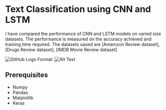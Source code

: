 # Text Classification using CNN and LSTM

I have compared the performance of CNN and LSTM models on varied size datasets. The performance is measured on the accuracy achieved and training time required. The datasets uased are [Amamzon Review dataset], [Drugs Review dataset], [IMDB Movie Review dataset]

![GitHub Logo](/images/logo.png)
Format: ![Alt Text](url)


## Prerequisites

* Numpy
* Pandas
* Matplotlib
* Keras
